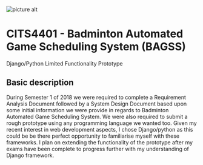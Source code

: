 ![picture alt](http://static.weboffice.uwa.edu.au/visualid/core-rebrand/img/uwacrest/uwacrest-blue.svg)
# CITS4401 - Badminton Automated Game Scheduling System (BAGSS)
Django/Python Limited Functionality Prototype

## Basic description
During Semester 1 of 2018 we were required to complete a Requirement Analysis Document followed by a System Design Document based upon some initial information we were provide in regards to Badminton Automated Game Scheduling System. We were also required to submit a rough prototype using any programming language we wanted too. 
Given my recent interest in web development aspects, I chose Django/python as this could be be there perfect opportunity to familiarise myself with these frameworks. 
I plan on extending the functionality of the prototype after my exams have been complete to progress further with my understanding of Django framework. 
